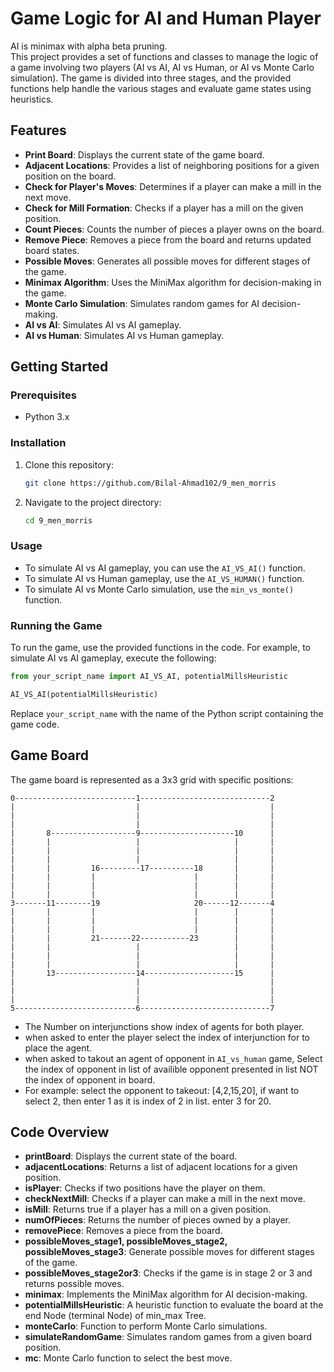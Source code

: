 # Game Logic for AI and Human Player

AI is minimax with alpha beta pruning.<br>
This project provides a set of functions and classes to manage the logic of a game involving two players (AI vs AI, AI vs Human, or AI vs Monte Carlo simulation). The game is divided into three stages, and the provided functions help handle the various stages and evaluate game states using heuristics.

## Features

- **Print Board**: Displays the current state of the game board.
- **Adjacent Locations**: Provides a list of neighboring positions for a given position on the board.
- **Check for Player's Moves**: Determines if a player can make a mill in the next move.
- **Check for Mill Formation**: Checks if a player has a mill on the given position.
- **Count Pieces**: Counts the number of pieces a player owns on the board.
- **Remove Piece**: Removes a piece from the board and returns updated board states.
- **Possible Moves**: Generates all possible moves for different stages of the game.
- **Minimax Algorithm**: Uses the MiniMax algorithm for decision-making in the game.
- **Monte Carlo Simulation**: Simulates random games for AI decision-making.
- **AI vs AI**: Simulates AI vs AI gameplay.
- **AI vs Human**: Simulates AI vs Human gameplay.

## Getting Started

### Prerequisites

- Python 3.x

### Installation

1. Clone this repository:

    ```bash
    git clone https://github.com/Bilal-Ahmad102/9_men_morris
    ```

2. Navigate to the project directory:

    ```bash
    cd 9_men_morris
    ```

### Usage

- To simulate AI vs AI gameplay, you can use the `AI_VS_AI()` function.
- To simulate AI vs Human gameplay, use the `AI_VS_HUMAN()` function.
- To simulate AI vs Monte Carlo simulation, use the `min_vs_monte()` function.

### Running the Game

To run the game, use the provided functions in the code. For example, to simulate AI vs AI gameplay, execute the following:

```python
from your_script_name import AI_VS_AI, potentialMillsHeuristic

AI_VS_AI(potentialMillsHeuristic)
```

Replace `your_script_name` with the name of the Python script containing the game code.

## Game Board

The game board is represented as a 3x3 grid with specific positions:

```
0---------------------------1-----------------------------2
|                           |                             |
|                           |                             |
|                           |                             |
|       8-------------------9---------------------10      |
|       |                   |                     |       |
|       |                   |                     |       |
|       |                   |                     |       |
|       |         16---------17----------18       |       |
|       |         |                      |        |       |
|       |         |                      |        |       |
|       |         |                      |        |       |
3-------11--------19                     20------12-------4
|       |         |                      |        |       |
|       |         |                      |        |       |
|       |         |                      |        |       |
|       |         21-------22-----------23        |       |
|       |                   |                     |       |
|       |                   |                     |       |
|       |                   |                     |       |
|       13------------------14--------------------15      |
|                           |                             |
|                           |                             |
|                           |                             |
5---------------------------6-----------------------------7
```
- The Number on interjunctions show index of agents for both player.
- when asked to enter the player select the index of interjunction for to place the agent.
- when asked to takout an agent of opponent in `AI_vs_human` game, Select the index of opponent in list of availible opponent presented in list NOT the index of opponent in board.
- For example: select the opponent to takeout: [4,2,15,20], if want to select 2, then enter 1 as it is index of 2 in list. enter 3 for 20. 

## Code Overview

- **printBoard**: Displays the current state of the board.
- **adjacentLocations**: Returns a list of adjacent locations for a given position.
- **isPlayer**: Checks if two positions have the player on them.
- **checkNextMill**: Checks if a player can make a mill in the next move.
- **isMill**: Returns true if a player has a mill on a given position.
- **numOfPieces**: Returns the number of pieces owned by a player.
- **removePiece**: Removes a piece from the board.
- **possibleMoves_stage1, possibleMoves_stage2, possibleMoves_stage3**: Generate possible moves for different stages of the game.
- **possibleMoves_stage2or3**: Checks if the game is in stage 2 or 3 and returns possible moves.
- **minimax**: Implements the MiniMax algorithm for AI decision-making.
- **potentialMillsHeuristic**: A heuristic function to evaluate the board at the end Node (terminal Node) of min_max Tree.
- **monteCarlo**: Function to perform Monte Carlo simulations.
- **simulateRandomGame**: Simulates random games from a given board position.
- **mc**: Monte Carlo function to select the best move.
